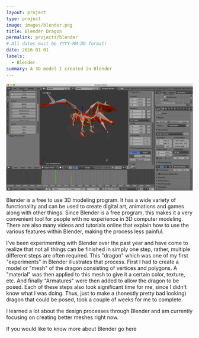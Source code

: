 ```yaml
---
layout: project
type: project
image: images/blender.png
title: Blender Dragon
permalink: projects/blender
# All dates must be YYYY-MM-DD format!
date: 2016-01-01
labels:
  - Blender
summary: A 3D model I created in Blender
---
```


<img class="ui medium rounded image" src="../images/blender_2.png">

Blender is a free to use 3D modeling program. It has a wide variety of functionality and can be used to create digital art, animations and games along with other things. Since Blender is a free program, this makes it a very convenient tool for people with no experience in 3D computer modeling. There are also many videos and tutorials online that explain how to use the various features within Blender, making the process less painful.  

I've been experimenting with Blender over the past year and have come to realize that not all things can be finished in simply one step, rather, multiple different steps are often required.  This "dragon" which was one of my first "experiments" in Blender illustrates that process. First I had to create a model or "mesh" of the dragon consisting of vertices and polygons. A "material" was then applied to this mesh to give it a certain color, texture, etc. And finally "Armatures" were then added to allow the dragon to be posed. Each of these steps also took significant time for me, since I didn't know what I was doing. Thus, just to make a (honestly pretty bad looking) dragon that could be posed, took a couple of weeks for me to complete. 

I learned a lot about the design processes through Blender and am currently focusing on creating better meshes right now. 

If you would like to know more about Blender go here
